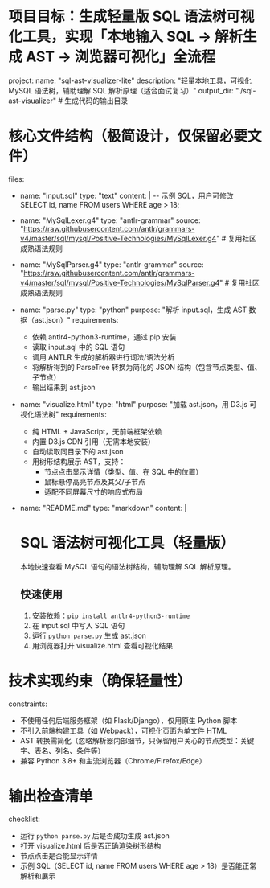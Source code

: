 # 项目目标：生成轻量版 SQL 语法树可视化工具，实现「本地输入 SQL → 解析生成 AST → 浏览器可视化」全流程
project:
  name: "sql-ast-visualizer-lite"
  description: "轻量本地工具，可视化 MySQL 语法树，辅助理解 SQL 解析原理（适合面试复习）"
  output_dir: "./sql-ast-visualizer"  # 生成代码的输出目录

# 核心文件结构（极简设计，仅保留必要文件）
files:
  - name: "input.sql"
    type: "text"
    content: |
      -- 示例 SQL，用户可修改
      SELECT id, name FROM users WHERE age > 18;

  - name: "MySqlLexer.g4"
    type: "antlr-grammar"
    source: "https://raw.githubusercontent.com/antlr/grammars-v4/master/sql/mysql/Positive-Technologies/MySqlLexer.g4"  # 复用社区成熟语法规则

  - name: "MySqlParser.g4"
    type: "antlr-grammar"
    source: "https://raw.githubusercontent.com/antlr/grammars-v4/master/sql/mysql/Positive-Technologies/MySqlParser.g4"  # 复用社区成熟语法规则

  - name: "parse.py"
    type: "python"
    purpose: "解析 input.sql，生成 AST 数据（ast.json）"
    requirements:
      - 依赖 antlr4-python3-runtime，通过 pip 安装
      - 读取 input.sql 中的 SQL 语句
      - 调用 ANTLR 生成的解析器进行词法/语法分析
      - 将解析得到的 ParseTree 转换为简化的 JSON 结构（包含节点类型、值、子节点）
      - 输出结果到 ast.json

  - name: "visualize.html"
    type: "html"
    purpose: "加载 ast.json，用 D3.js 可视化语法树"
    requirements:
      - 纯 HTML + JavaScript，无前端框架依赖
      - 内置 D3.js CDN 引用（无需本地安装）
      - 自动读取同目录下的 ast.json
      - 用树形结构展示 AST，支持：
        - 节点点击显示详情（类型、值、在 SQL 中的位置）
        - 鼠标悬停高亮节点及其父/子节点
        - 适配不同屏幕尺寸的响应式布局

  - name: "README.md"
    type: "markdown"
    content: |
      # SQL 语法树可视化工具（轻量版）
      
      本地快速查看 MySQL 语句的语法树结构，辅助理解 SQL 解析原理。
      
      ## 快速使用
      1. 安装依赖：`pip install antlr4-python3-runtime`
      2. 在 input.sql 中写入 SQL 语句
      3. 运行 `python parse.py` 生成 ast.json
      4. 用浏览器打开 visualize.html 查看可视化结果

# 技术实现约束（确保轻量性）
constraints:
  - 不使用任何后端服务框架（如 Flask/Django），仅用原生 Python 脚本
  - 不引入前端构建工具（如 Webpack），可视化页面为单文件 HTML
  - AST 转换需简化（忽略解析器内部细节，只保留用户关心的节点类型：关键字、表名、列名、条件等）
  - 兼容 Python 3.8+ 和主流浏览器（Chrome/Firefox/Edge）

# 输出检查清单
checklist:
  - 运行 `python parse.py` 后是否成功生成 ast.json
  - 打开 visualize.html 后是否正确渲染树形结构
  - 节点点击是否能显示详情
  - 示例 SQL（SELECT id, name FROM users WHERE age > 18）是否能正常解析和展示